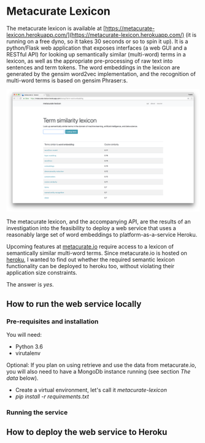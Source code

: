 # Metacurate Lexicon

The metacurate lexicon is available at 
[https://metacurate-lexicon.herokuapp.com/](https://metacurate-lexicon.herokuapp.com/) 
(it is running on a free dyno, so it takes 30 seconds or so to spin it up). 
It is a python/Flask web application that exposes interfaces (a web GUI and a RESTful API) for looking up 
semantically similar (multi-word) terms in a lexicon, as well as the appropriate pre-processing of raw text 
into sentences and term tokens. The word embeddings in the lexicon are generated by the gensim word2vec 
implementation, and the recognition of multi-word terms is based on gensim Phraser:s.

![first page of metacurate lexicon](src//static/metacurate-lexicon-word-embedding.png)

The metacurate lexicon, and the accompanying API, are the results of an investigation into the feasibility 
to deploy a web service that uses a reasonably large set of word embeddings to platform-as-a-service Heroku.

Upcoming features at [metacurate.io](https://metacurate.io) require access to a lexicon of semantically similar 
multi-word terms. Since metacurate.io is hosted on [heroku](https://www.heroku.com/), 
I wanted to find out whether the required semantic lexicon functionality can be deployed to heroku too,
without violating their application size constraints.

The answer is *yes*.





## How to run the web service locally

### Pre-requisites and installation

You will need:

* Python 3.6
* virutalenv 

Optional: If you plan on using retrieve and use the data from metacurate.io, you will also 
need to have a MongoDb instance running (see section *The data* below). 

* Create a virtual environment, let's call it *metacurate-lexicon*
* *pip install -r requirements.txt*


### Running the service

## How to deploy the web service to Heroku
